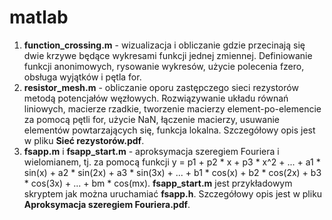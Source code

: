 # matlab

1. **function_crossing.m** - wizualizacja i obliczanie gdzie przecinają się dwie krzywe będące wykresami funkcji jednej zmiennej. Definiowanie funkcji anonimowych, rysowanie wykresów, użycie polecenia fzero, obsługa wyjątków i pętla for.
2. **resistor_mesh.m** - obliczanie oporu zastępczego sieci rezystorów metodą potencjałów węzłowych. Rozwiązywanie układu równań liniowych, macierze rzadkie, tworzenie macierzy element-po-elemencie za pomocą pętli for, użycie NaN, łączenie macierzy, usuwanie elementów powtarzających się, funkcja lokalna. Szczegółowy opis jest w pliku **Sieć rezystorów.pdf**.
3. **fsapp.m** i **fsapp_start.m** - aproksymacja szeregiem Fouriera i wielomianem, tj. za pomocą funkcji y = p1 + p2 * x + p3 * x^2 + ... + a1 * sin(x) + a2 * sin(2x) + a3 * sin(3x) + ... + b1 * cos(x) + b2 * cos(2x) + b3 * cos(3x) + ... + bm * cos(mx). **fsapp_start.m** jest przykładowym skryptem jak można uruchamiać **fsapp.h**. Szczegółowy opis jest w pliku **Aproksymacja szeregiem Fouriera.pdf**.

